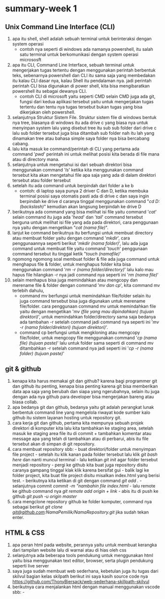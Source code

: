 # summary-week 1

## Unix Command Line Interface (CLI)

1. apa itu shell, shell adalah sebuah terminal untuk berinteraksi dengan system operasi
    - contoh nya seperti di windows ada namanya powershell, itu salah satu terminal untuk berkomunikasi dengan system operasi micrososft
2. apa itu CLI, Command Line Interface, sebuah terminal untuk mengerjakan tugas tertentu dengan menggunakan perintah berbentuk teks, sebenarnya powershell dan CLI itu sama saja yang membedakan itu kalau CLI dasar nya, kalau Shell itu pendalaman nya. jadi perintah perintah CLI bisa digunakan di power shell, kita bisa mengibaratkan powershell itu sebagai dewanya CLI.
    - contoh CLI di microsoft yaitu seperti CMD selain CMD juga ada git, fungsi dari kedua aplikasi tersebut yaitu untuk mengerjakan tugas tertentu dan tentu nya tugas tersebut bukan tugas yang bisa dikerjakan oleh powershell. 
3. selanjutnya Struktur Sistem File. Struktur sistem file di windows bentuk nya tree, biasanya di windows itu ada drive c yang biasa nya untuk menyinpan system lalu yang disebut tree itu sub sub folder dari drive c lalu sub folder tersebut juga bisa ditambah sub folder nah itu lah yang dinamakan tree atau bahasa simple saya folder nya bisa bercabang cabang.
4. lalu kita masuk ke command/perintah di CLI yang pertama ada command '*pwd*' perintah ini untuk melihat posisi kita berada di file mana atau di directory mana.
5. selanjutnya untuk mengetahui isi dari sebuah direktori bisa menggunakan command '*ls*' ketika kita menggunakan command tersebut kita akan mengetahui file apa saja yang ada di dalam direktori tersebut atau folder tersebut
6. setelah itu ada command untuk berpindah dari folder a ke b 
    - contoh: di laptop saya punya 2 driver C dan D, ketika membuka terminal posisi saya otomatis pasti ada di drive c dan saya ingin berpindah ke drive d caranya tinggal menggunakan command "*cd D:(backslash)*" kemudian akan langsung berpindah ke drive D
7. berikutnya ada command yang bisa melihat isi file yaitu command '*cat*' selain command itu juga ada '*head*' dan '*tail*' command tersebut berguna untuk melihat isi file yang ada pada direktori, cara penggunaan nya yaitu dengan mengetikan "*cat (nama file)*".
8. lanjut ke command berikutnya itu berfungsi untuk membuat directory atau membuat folder yaitu dengan command '*mkdir*', cara penggunaannya seperti berikut '*mkdir (nama folder)*', lalu ada juga command untuk membuat file yaitu command '*touch*' penggunaan command tersebut itu tinggal ketik "*touch (namafile)*'
9. ngomong ngomong soal membuat folder & file ada juga command untuk menghapus file & folder, untuk menghapus folder kita bisa menggunakan command '*rm -r (nama folder/directory)*' lalu kalo mau hapus file hilangkan -r nya jadi command nya seperti ini '*rm (nama file)*'
10. selain menhapus bisa juga memindahkan atau mengcopy dan merename file & folder dengan command '*mv dan cp*', kita command mv terlebih dahulu, 
    - command mv berfungsi untuk memindahkan file/folder selain itu juga command tersebut bisa juga digunakan untuk merename file/folder. cara penggunaan command mv untuk memindahkan file yaitu dengan mengetikan '*mv (file yang mau dipindahkan) (tujuan direktori)*', untuk memindahkan folder/directory sama saja bedanya ada tambahan -r setelah command jadi command nya seperti ini '*mv -r (nama folder/direktori) (tujuan direktori)*'.
    - command cp berfungsi untuk mengkloning atau mengcopy file/folder, untuk mengcopy file menggunakan command '*cp (nama file) (tujuan paste)*' lalu untuk folder sama seperti di command mv ditambahkan -r setelah command nya jadi seperti ini '*cp -r (nama folder) (tujuan paste)*'
## git & github

1. kenapa kita harus memakai git dan github? karena bagi programmer git dan github itu penting, kenapa bisa penting karena git bisa memberikan data apa saja yang berubah dan siapa yang ngerubahnya, selain itu juga dengan ada nya github para developer bisa mengerjakan bareng atau biasa collab.
2. apa bedanya git dan github, bedanya yaitu git adalah perangkat lunak berbentuk command line yang mengelola riwayat kode sumber kalo github itu sistem layanan hosting untuk repository git.
3. cara kerja git dan github, pertama kita mempunya sebuah projek direktori di komputer kita lalu kita tambahkan ke staging area, setelah masuk ke staging area file itu di commit + tambahkan komentar atau message apa yang telah di tambahkan atau di perbarui, abis itu file tersebut akan di simpan di git repository.
4. cara membuat repository sbb:
        - buat direktori/folder untuk menyimpan file project
        - setelah itu klik kanan pada folder tersebut lalu klik *git bash here* dan nanti muncul terminal
        - lalu ketikan *git init* agar folder tersebut menjadi repository
        - pergi ke github kita buat juga repository disitu caranya gampang tinggal klak klik karena bersifat gui
        - balik lagi ke folder project, kita buat file project disitu misalkan index.html yang berisi test. 
        - berikutnya kita ketikan di git dengan command *git add .*
        - selanjutnya commit *commit -m "nambahin file index.html*
        - lalu remote ke github command nya *git remote add origin + link*
        - abis itu di push ke github *git push -u origin master*
5. cara mengclone repository github ke folder komputer, command nya sebagai berikut *git clone git@github.com:NamaPemilik/NamaRepository.git* jika sudah tekan enter.

## HTML & CSS
1. apa peran html pada website, perannya yaitu untuk membuat kerangka dari tampilan website lalu di warnai atau di hias oleh css
2. selanjutnya ada beberapa tools pendukung untuk menggunakan html yaitu bisa menggunakan text editor, browser, serta plugin pendukung seperti live server
3. saya juga sudah membuat web sederhana, kebetulan juga itu tugas dari skilvul bagian kelas skilpath berikut ini saya kasih source code nya https://github.com/ThonyBiersack/web-sederhana-skillpath-skilvul
4. berikutnya cara menjalankan html dengan manual menggunakan vscode sbb:
        - 
